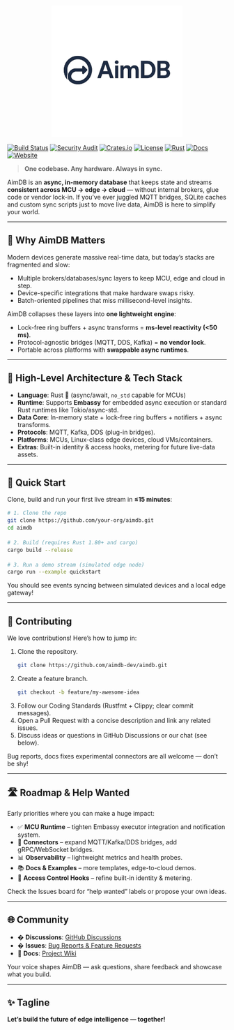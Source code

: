 <div align="center">
  <img src="assets/logo.png" alt="AimDB Logo" width="300">
</div>

[![Build Status](https://img.shields.io/github/actions/workflow/status/aimdb-dev/aimdb/ci.yml?branch=main)](https://github.com/aimdb-dev/aimdb/actions)
[![Security Audit](https://img.shields.io/github/actions/workflow/status/aimdb-dev/aimdb/security.yml?branch=main&label=security)](https://github.com/aimdb-dev/aimdb/actions)
[![Crates.io](https://img.shields.io/crates/v/aimdb.svg)](https://crates.io/crates/aimdb)
[![License](https://img.shields.io/badge/license-Apache%202.0-blue.svg)](LICENSE)
[![Rust](https://img.shields.io/badge/rust-stable-orange.svg)](https://www.rust-lang.org)
[![Docs](https://docs.rs/aimdb/badge.svg)](https://docs.rs/aimdb)
[![Website](https://img.shields.io/badge/website-aimdb.dev-blue.svg)](https://aimdb.dev)

> **One codebase. Any hardware. Always in sync.**

AimDB is an **async, in-memory database** that keeps state and streams **consistent across MCU → edge → cloud** — without internal brokers, glue code or vendor lock-in. If you’ve ever juggled MQTT bridges, SQLite caches and custom sync scripts just to move live data, AimDB is here to simplify your world.

---

## 🚀 Why AimDB Matters  
Modern devices generate massive real-time data, but today’s stacks are fragmented and slow:  
- Multiple brokers/databases/sync layers to keep MCU, edge and cloud in step.  
- Device-specific integrations that make hardware swaps risky.  
- Batch-oriented pipelines that miss millisecond-level insights.  

AimDB collapses these layers into **one lightweight engine**:  
- Lock-free ring buffers + async transforms = **ms-level reactivity (<50 ms)**.  
- Protocol-agnostic bridges (MQTT, DDS, Kafka) = **no vendor lock**.  
- Portable across platforms with **swappable async runtimes**.  

---

## 🧩 High-Level Architecture & Tech Stack  
- **Language**: Rust 🦀 (async/await, `no_std` capable for MCUs)  
- **Runtime**: Supports **Embassy** for embedded async execution or standard Rust runtimes like Tokio/async-std.  
- **Data Core**: In-memory state + lock-free ring buffers + notifiers + async transforms.  
- **Protocols**: MQTT, Kafka, DDS (plug-in bridges).  
- **Platforms**: MCUs, Linux-class edge devices, cloud VMs/containers.  
- **Extras**: Built-in identity & access hooks, metering for future live-data assets.  

---

## 🏃 Quick Start  
Clone, build and run your first live stream in **≤15 minutes**:  

```bash
# 1. Clone the repo
git clone https://github.com/your-org/aimdb.git
cd aimdb

# 2. Build (requires Rust 1.80+ and cargo)
cargo build --release

# 3. Run a demo stream (simulated edge node)
cargo run --example quickstart
```

You should see events syncing between simulated devices and a local edge gateway!  

---

## 🤝 Contributing  
We love contributions! Here’s how to jump in:  
1. Clone the repository.
   ```bash
   git clone https://github.com/aimdb-dev/aimdb.git
   ```
2. Create a feature branch. 
   ```bash
   git checkout -b feature/my-awesome-idea
   ```
3. Follow our Coding Standards (Rustfmt + Clippy; clear commit messages).  
4. Open a Pull Request with a concise description and link any related issues.  
5. Discuss ideas or questions in GitHub Discussions or our chat (see below).  

Bug reports, docs fixes experimental connectors are all welcome — don’t be shy!  

---

## 🛣 Roadmap & Help Wanted  
Early priorities where you can make a huge impact:  
- ✅ **MCU Runtime** – tighten Embassy executor integration and notification system.  
- 🧪 **Connectors** – expand MQTT/Kafka/DDS bridges, add gRPC/WebSocket bridges.  
- 📊 **Observability** – lightweight metrics and health probes.  
- 📚 **Docs & Examples** – more templates, edge-to-cloud demos.  
- 🔐 **Access Control Hooks** – refine built-in identity & metering.  

Check the Issues board for “help wanted” labels or propose your own ideas.  

---

## 🌐 Community  
- � **Discussions**: [GitHub Discussions](https://github.com/aimdb-dev/aimdb/discussions)
- � **Issues**: [Bug Reports & Feature Requests](https://github.com/aimdb-dev/aimdb/issues)
- 📖 **Docs**: [Project Wiki](https://github.com/aimdb-dev/aimdb/wiki)

Your voice shapes AimDB — ask questions, share feedback and showcase what you build.  

---

## ✨ Tagline  
**Let’s build the future of edge intelligence — together!**
